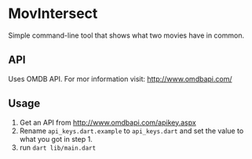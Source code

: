 # MovIntersect
Simple command-line tool that shows what two movies have in common.

## API
Uses OMDB API. For mor information visit: http://www.omdbapi.com/

## Usage
1. Get an API from http://www.omdbapi.com/apikey.aspx
2. Rename `api_keys.dart.example` to `api_keys.dart` and set the value to what you got in step 1.
3. run `dart lib/main.dart`
